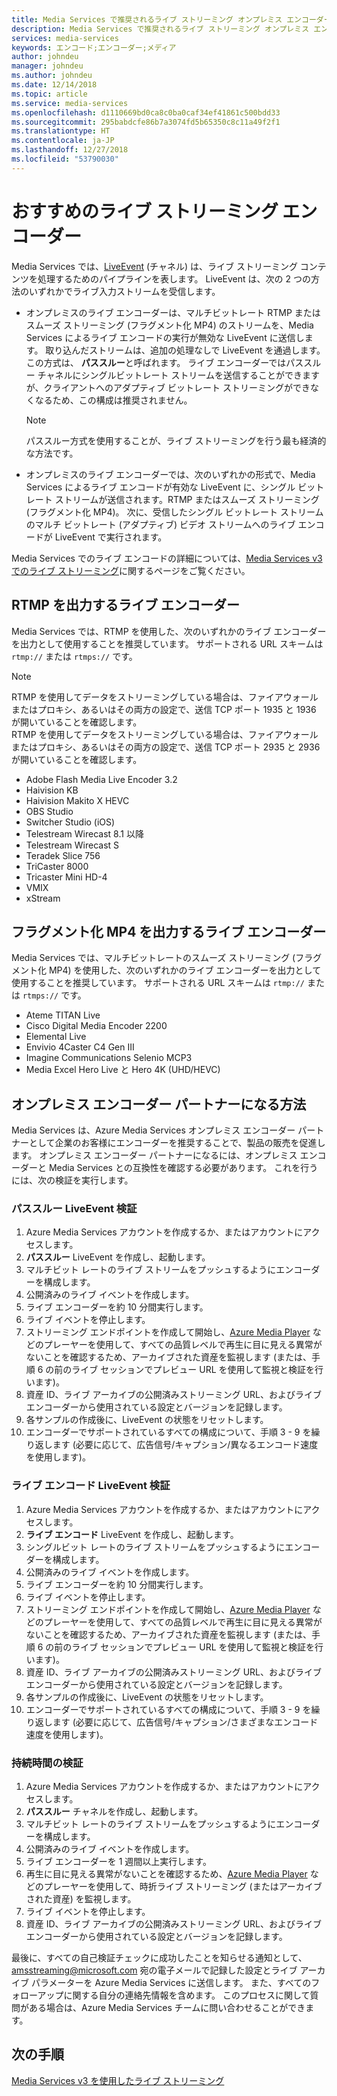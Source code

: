 ```yaml
---
title: Media Services で推奨されるライブ ストリーミング オンプレミス エンコーダーについて知る - Azure | Microsoft Docs
description: Media Services で推奨されるライブ ストリーミング オンプレミス エンコーダーについて知る
services: media-services
keywords: エンコード;エンコーダー;メディア
author: johndeu
manager: johndeu
ms.author: johndeu
ms.date: 12/14/2018
ms.topic: article
ms.service: media-services
ms.openlocfilehash: d1110669bd0ca8c0ba0caf34ef41861c500bdd33
ms.sourcegitcommit: 295babdcfe86b7a3074fd5b65350c8c11a49f2f1
ms.translationtype: HT
ms.contentlocale: ja-JP
ms.lasthandoff: 12/27/2018
ms.locfileid: "53790030"
---
```

# <a name="recommended-live-streaming-encoders"></a>おすすめのライブ ストリーミング エンコーダー

Media Services では、[LiveEvent](https://docs.microsoft.com/rest/api/media/liveevents) (チャネル) は、ライブ ストリーミング コンテンツを処理するためのパイプラインを表します。 LiveEvent は、次の 2 つの方法のいずれかでライブ入力ストリームを受信します。

* オンプレミスのライブ エンコーダーは、マルチビットレート RTMP またはスムーズ ストリーミング (フラグメント化 MP4) のストリームを、Media Services によるライブ エンコードの実行が無効な LiveEvent に送信します。 取り込んだストリームは、追加の処理なしで LiveEvent を通過します。 この方式は、 **パススルー**と呼ばれます。 ライブ エンコーダーではパススルー チャネルにシングルビットレート ストリームを送信することができますが、クライアントへのアダプティブ ビットレート ストリーミングができなくなるため、この構成は推奨されません。

  > [!NOTE]
  > パススルー方式を使用することが、ライブ ストリーミングを行う最も経済的な方法です。

* オンプレミスのライブ エンコーダーでは、次のいずれかの形式で、Media Services によるライブ エンコードが有効な LiveEvent に、シングル ビットレート ストリームが送信されます。RTMP またはスムーズ ストリーミング (フラグメント化 MP4)。 次に、受信したシングル ビットレート ストリームのマルチ ビットレート (アダプティブ) ビデオ ストリームへのライブ エンコードが LiveEvent で実行されます。

Media Services でのライブ エンコードの詳細については、[Media Services v3 でのライブ ストリーミング](live-streaming-overview.md)に関するページをご覧ください。

## <a name="live-encoders-that-output-rtmp"></a>RTMP を出力するライブ エンコーダー

Media Services では、RTMP を使用した、次のいずれかのライブ エンコーダーを出力として使用することを推奨しています。 サポートされる URL スキームは `rtmp://` または `rtmps://` です。

> [!NOTE]
 > RTMP を使用してデータをストリーミングしている場合は、ファイアウォールまたはプロキシ、あるいはその両方の設定で、送信 TCP ポート 1935 と 1936 が開いていることを確認します。<br/>
 RTMP を使用してデータをストリーミングしている場合は、ファイアウォールまたはプロキシ、あるいはその両方の設定で、送信 TCP ポート 2935 と 2936 が開いていることを確認します。

- Adobe Flash Media Live Encoder 3.2
- Haivision KB
- Haivision Makito X HEVC
- OBS Studio
- Switcher Studio (iOS)
- Telestream Wirecast 8.1 以降
- Telestream Wirecast S
- Teradek Slice 756
- TriCaster 8000
- Tricaster Mini HD-4
- VMIX
- xStream

## <a name="live-encoders-that-output-fragmented-mp4"></a>フラグメント化 MP4 を出力するライブ エンコーダー

Media Services では、マルチビットレートのスムーズ ストリーミング (フラグメント化 MP4) を使用した、次のいずれかのライブ エンコーダーを出力として使用することを推奨しています。 サポートされる URL スキームは `rtmp://` または `rtmps://` です。

- Ateme TITAN Live
- Cisco Digital Media Encoder 2200
- Elemental Live
- Envivio 4Caster C4 Gen III
- Imagine Communications Selenio MCP3
- Media Excel Hero Live と Hero 4K (UHD/HEVC)

## <a name="how-to-become-an-on-premises-encoder-partner"></a>オンプレミス エンコーダー パートナーになる方法

Media Services は、Azure Media Services オンプレミス エンコーダー パートナーとして企業のお客様にエンコーダーを推奨することで、製品の販売を促進します。 オンプレミス エンコーダー パートナーになるには、オンプレミス エンコーダーと Media Services との互換性を確認する必要があります。 これを行うには、次の検証を実行します。

### <a name="pass-through-liveevent-verification"></a>パススルー LiveEvent 検証

1. Azure Media Services アカウントを作成するか、またはアカウントにアクセスします。
2. **パススルー** LiveEvent を作成し、起動します。
3. マルチビット レートのライブ ストリームをプッシュするようにエンコーダーを構成します。
4. 公開済みのライブ イベントを作成します。
5. ライブ エンコーダーを約 10 分間実行します。
6. ライブ イベントを停止します。
7. ストリーミング エンドポイントを作成して開始し、[Azure Media Player](https://ampdemo.azureedge.net/azuremediaplayer.html) などのプレーヤーを使用して、すべての品質レベルで再生に目に見える異常がないことを確認するため、アーカイブされた資産を監視します (または、手順 6 の前のライブ セッションでプレビュー URL を使用して監視と検証を行います)。
8. 資産 ID、ライブ アーカイブの公開済みストリーミング URL、およびライブ エンコーダーから使用されている設定とバージョンを記録します。
9. 各サンプルの作成後に、LiveEvent の状態をリセットします。
10. エンコーダーでサポートされているすべての構成について、手順 3 - 9 を繰り返します (必要に応じて、広告信号/キャプション/異なるエンコード速度を使用します)。

### <a name="live-encoding-liveevent-verification"></a>ライブ エンコード LiveEvent 検証

1. Azure Media Services アカウントを作成するか、またはアカウントにアクセスします。
2. **ライブ エンコード** LiveEvent を作成し、起動します。
3. シングルビット レートのライブ ストリームをプッシュするようにエンコーダーを構成します。
4. 公開済みのライブ イベントを作成します。
5. ライブ エンコーダーを約 10 分間実行します。
6. ライブ イベントを停止します。
7. ストリーミング エンドポイントを作成して開始し、[Azure Media Player](https://ampdemo.azureedge.net/azuremediaplayer.html) などのプレーヤーを使用して、すべての品質レベルで再生に目に見える異常がないことを確認するため、アーカイブされた資産を監視します (または、手順 6 の前のライブ セッションでプレビュー URL を使用して監視と検証を行います)。
8. 資産 ID、ライブ アーカイブの公開済みストリーミング URL、およびライブ エンコーダーから使用されている設定とバージョンを記録します。
9. 各サンプルの作成後に、LiveEvent の状態をリセットします。
10. エンコーダーでサポートされているすべての構成について、手順 3 - 9 を繰り返します (必要に応じて、広告信号/キャプション/さまざまなエンコード速度を使用します)。

### <a name="longevity-verification"></a>持続時間の検証

1. Azure Media Services アカウントを作成するか、またはアカウントにアクセスします。
2. **パススルー** チャネルを作成し、起動します。
3. マルチビット レートのライブ ストリームをプッシュするようにエンコーダーを構成します。
4. 公開済みのライブ イベントを作成します。
5. ライブ エンコーダーを 1 週間以上実行します。
6. 再生に目に見える異常がないことを確認するため、[Azure Media Player](https://ampdemo.azureedge.net/azuremediaplayer.html) などのプレーヤーを使用して、時折ライブ ストリーミング (またはアーカイブされた資産) を監視します。
7. ライブ イベントを停止します。
8. 資産 ID、ライブ アーカイブの公開済みストリーミング URL、およびライブ エンコーダーから使用されている設定とバージョンを記録します。

最後に、すべての自己検証チェックに成功したことを知らせる通知として、amsstreaming@microsoft.com 宛の電子メールで記録した設定とライブ アーカイブ パラメーターを Azure Media Services に送信します。 また、すべてのフォローアップに関する自分の連絡先情報を含めます。 このプロセスに関して質問がある場合は、Azure Media Services チームに問い合わせることができます。

## <a name="next-steps"></a>次の手順

[Media Services v3 を使用したライブ ストリーミング](live-streaming-overview.md)
